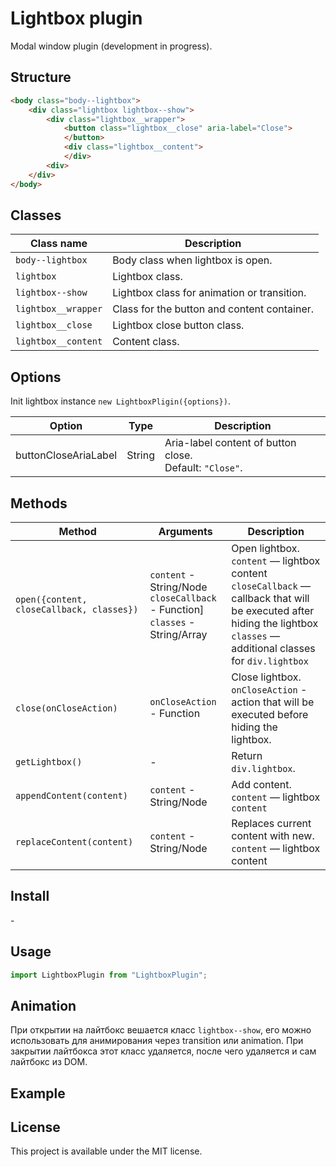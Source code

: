 # Lightbox plugin
Modal window plugin (development in progress).

## Structure
```html
<body class="body--lightbox">
    <div class="lightbox lightbox--show">
        <div class="lightbox__wrapper">
            <button class="lightbox__close" aria-label="Close">
            </button>
            <div class="lightbox__content">
            </div>
        <div>
    </div>
</body>
```

## Classes
| Class name | Description |
| ------------- | ------------- |
| `body--lightbox`  | Body class when lightbox is open. |
| `lightbox`  | Lightbox class. |
| `lightbox--show`  | Lightbox class for animation or transition. |
| `lightbox__wrapper`  | Class for the button and content container. |
| `lightbox__close`  | Lightbox close button class. |
| `lightbox__content`  | Content class. |

## Options
Init lightbox instance `new LightboxPligin({options})`.

| Option | Type | Description |
---------- | ---------- | ---------- |
| buttonCloseAriaLabel  | String | Aria-label content of button close.<br> Default: `"Close"`. |
	
## Methods
| Method | Arguments | Description |
| ------------- | ------------- | ------------- |
| `open({content, closeCallback, classes})` | `content` - String/Node<br> `closeCallback` - Function]<br> `classes` - String/Array | Open lightbox.<br> `content` — lightbox content<br> `closeCallback` — callback that will be executed after hiding the lightbox<br> `classes` — additional classes for `div.lightbox` |
| `close(onCloseAction)` | `onCloseAction` - Function | Close lightbox.<br> `onCloseAction` - action that will be executed before hiding the lightbox. |
| `getLightbox()` | - | Return `div.lightbox`. |
| `appendContent(content)` | `content` - String/Node | Add content.<br> `content` — lightbox `content` |
| `replaceContent(content)` | `content` - String/Node | Replaces current content with new.<br> `content` — lightbox content |

## Install
\-

## Usage
```javascript
import LightboxPlugin from "LightboxPlugin";
```

## Animation
При открытии на лайтбокс вешается класс `lightbox--show`, его можно использовать для анимирования через transition или animation. При закрытии лайтбокса этот класс удаляется, после чего удаляется и сам лайтбокс из DOM.

## Example

## License
This project is available under the MIT license.
